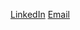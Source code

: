 <!-- Here are some sample links. Change these to reflect your own content --> 

[LinkedIn](https://www.linkedin.com/in/lawrenceripsher)
[Email](mailto:lawrence@ripsher.com)